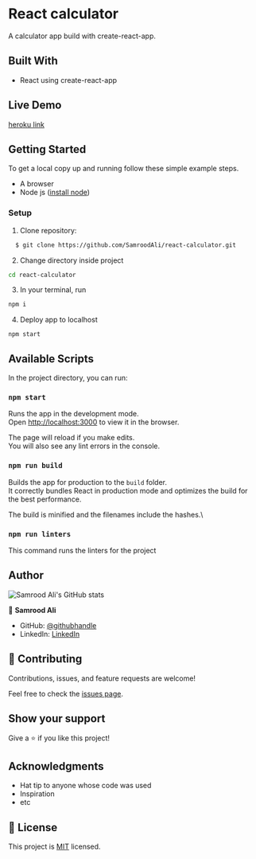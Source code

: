 # React calculator
A calculator app build with create-react-app.

## Built With

- React using create-react-app
## Live Demo

[heroku link](https://samrood-calculator.herokuapp.com/)

## Getting Started

To get a local copy up and running follow these simple example steps.

- A browser
- Node js  ([install node](https://nodejs.org/en/download/))

### Setup
1. Clone repository: 
```sh
  $ git clone https://github.com/SamroodAli/react-calculator.git

```
2. Change directory inside project
```sh
cd react-calculator
```
3. In your terminal, run 
```sh
npm i
```
4. Deploy app to localhost
```
npm start
```

## Available Scripts

In the project directory, you can run:

### `npm start`

Runs the app in the development mode.\
Open [http://localhost:3000](http://localhost:3000) to view it in the browser.

The page will reload if you make edits.\
You will also see any lint errors in the console.

### `npm run build`

Builds the app for production to the `build` folder.\
It correctly bundles React in production mode and optimizes the build for the best performance.

The build is minified and the filenames include the hashes.\

### `npm run linters`
This command runs the linters for the project

## Author

![Samrood Ali's GitHub stats](https://github-readme-stats.vercel.app/api?username=SamroodAli&count_private=true&theme=dark&show_icons=true)

👤 **Samrood Ali**
- GitHub: [@githubhandle](https://github.com/SamroodAli)
- LinkedIn: [LinkedIn](https://www.linkedin.com/in/samrood-ali/)

## 🤝 Contributing

Contributions, issues, and feature requests are welcome!

Feel free to check the [issues page](https://github.com/SamroodAli/react-calculator/issues).

## Show your support

Give a ⭐️ if you like this project!

## Acknowledgments

- Hat tip to anyone whose code was used
- Inspiration
- etc

## 📝 License

This project is [MIT](lic.url) licensed.


